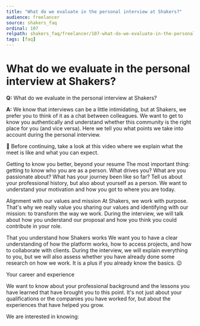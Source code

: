 ```yaml
---
title: "What do we evaluate in the personal interview at Shakers?"
audience: freelancer
source: shakers_faq
ordinal: 107
relpath: shakers_faq/freelancer/107-what-do-we-evaluate-in-the-personal-interview-at-shakers.md
tags: [faq]
---
```


# What do we evaluate in the personal interview at Shakers?

**Q:** What do we evaluate in the personal interview at Shakers?

**A:** We know that interviews can be a little intimidating, but at Shakers, we prefer you to think of it as a chat between colleagues. We want to get to know you authentically and understand whether this community is the right place for you (and vice versa). Here we tell you what points we take into account during the personal interview.

🎥 Before continuing, take a look at this video where we explain what the meet is like and what you can expect.

Getting to know you better, beyond your resume
The most important thing: getting to know who you are as a person. What drives you? What are you passionate about? What has your journey been like so far? Tell us about your professional history, but also about yourself as a person. We want to understand your motivation and how you got to where you are today.

Alignment with our values and mission 
At Shakers, we work with purpose. That's why we really value you sharing our values and identifying with our mission: to transform the way we work.
During the interview, we will talk about how you understand our proposal and how you think you could contribute in your role.

That you understand how Shakers works 
We want you to have a clear understanding of how the platform works, how to access projects, and how to collaborate with clients.
During the interview, we will explain everything to you, but we will also assess whether you have already done some research on how we work. It is a plus if you already know the basics. 😉

Your career and experience

We want to know about your professional background and the lessons you have learned that have brought you to this point. It's not just about your qualifications or the companies you have worked for, but about the experiences that have helped you grow.

We are interested in knowing:
